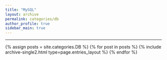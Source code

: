 ```yaml
---
title: "MySQL"
layout: archive
permalink: categories/db
author_profile: true
sidebar_main: true
---
```


<!-- 공백이 포함되어 있는 카테고리 이름의 경우 site.categories['a b c'] 이런식으로! -->

***

{% assign posts = site.categories.DB %}
{% for post in posts %} {% include archive-single2.html type=page.entries_layout %} {% endfor %}